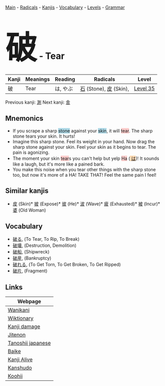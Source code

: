 <style> bigfont {font-size: 100px}</style>
[Main](../README.md) -
[Radicals](../radicals.md) -
[Kanjis](../kanjis.md) -
[Vocabulary](../vocabulary.md) -
[Levels](../levels.md) -
[Grammar](../grammar.md)
# <bigfont> 破</bigfont> - Tear 

| Kanji | Meanings | Reading | Radicals | Level |
| --- | --- | --- | --- | --- |
| 破 | Tear | は, やぶ | [石](../radicals/石.md) (Stone), [皮](../radicals/皮.md) (Skin),  | [Level 35](../levels/wk_level35.md) |

Previous kanji: [測](測.md) Next kanji: [舎](舎.md) 

## Mnemonics
 * If you scrape a sharp <span style="background-color:#ADD8E6"> stone</span> against your <span style="background-color:#ADD8E6"> skin</span>, it will <span style="background-color:#ffcccb"> tear</span>. The sharp stone tears your skin. It hurts!
* Imagine this sharp stone. Feel its weight in your hand. Now drag the sharp stone against your skin. Feel your skin as it begins to tear. The pain is agonizing.
* The moment your skin <span style="background-color:#ffcccb"> tear</span>s you can't help but yelp <span style="background-color:#ffcccb"> Ha</span> (<span style="background-color:#fed8b1"> [は](https://jisho.org/search/は)</span>)! It sounds like a laugh, but it's more like a pained bark.
* You make this noise when you tear other things with the sharp stone too, but now it's more of a HA! TAKE THAT! Feel the same pain I feel!


## Similar kanjis
 * [皮](皮.md) (Skin)* [披](披.md) (Expose)* [彼](彼.md) (He)* [波](波.md) (Wave)* [疲](疲.md) (Exhausted)* [被](被.md) (Incur)* [婆](婆.md) (Old Woman)


## Vocabulary
 * [破る](../vocabulary/破.md), (To Tear, To Rip, To Break)
* [破壊](../vocabulary/破.md), (Destruction, Demolition)
* [破船](../vocabulary/破.md), (Shipwreck)
* [破産](../vocabulary/破.md), (Bankruptcy)
* [破れる](../vocabulary/破.md), (To Get Torn, To Get Broken, To Get Ripped)
* [破片](../vocabulary/破.md), (Fragment)



## Links 

| Webpage |
| --- |
| [Wanikani          ](https://www.wanikani.com/kanji/破) |
| [Wiktionary        ](https://en.wiktionary.org/wiki/破) |
| [Kanji damage      ](http://www.kanjidamage.com/kanji/search?utf8=✓&q=破) |
| [Jitenon           ](https://jitenon.com/kanji/破) |
| [Tanoshii japanese ](https://www.tanoshiijapanese.com/dictionary/kanji.cfm?k=破) |
| [Baike             ](https://baike.baidu.com/item/破) |
| [Kanji Alive       ](https://app.kanjialive.com/破) |
| [Kanshudo          ](https://www.kanshudo.com/searchmn?q=破) |
| [Koohii            ](https://kanji.koohii.com/study/kanji/破) |
